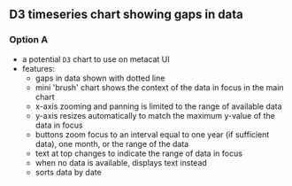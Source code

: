 ## D3 timeseries chart showing gaps in data
### Option A

- a potential `D3` chart to use on metacat UI
- features:
    - gaps in data shown with dotted line
    - mini 'brush' chart shows the context of the data in focus in the main chart
    - x-axis zooming and panning is limited to the range of available data
    - y-axis resizes automatically to match the maximum y-value of the data in focus
    - buttons zoom focus to an interval equal to one year (if sufficient data), one month, or the range of the data
    - text at top changes to indicate the range of data in focus
    - when no data is available, displays text instead
    - sorts data by date
